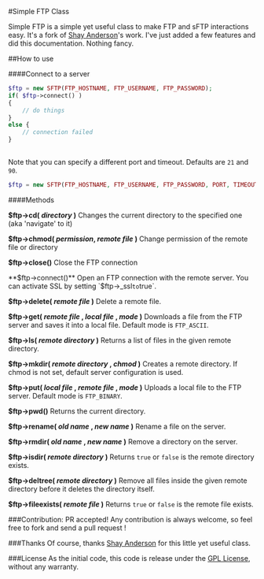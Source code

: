 #Simple FTP Class

Simple FTP is a simple yet useful class to make FTP and sFTP interactions easy.
It's a fork of [Shay Anderson](http://www.shayanderson.com/php/simple-ftp-class-for-php.htm)'s work. 
I've just added a few features and did this documentation. Nothing fancy.

##How to use

####Connect to a server
```php
$ftp = new SFTP(FTP_HOSTNAME, FTP_USERNAME, FTP_PASSWORD);
if( $ftp->connect() )
{
    // do things
}
else {
    // connection failed
}
    
```

Note that you can specify a different port and timeout. Defaults are `21` and `90`.
```php
$ftp = new SFTP(FTP_HOSTNAME, FTP_USERNAME, FTP_PASSWORD, PORT, TIMEOUT);
```

####Methods

**$ftp->cd( *directory* )**
Changes the current directory to the specified one (aka 'navigate' to it)

**$ftp->chmod( *permission*, *remote file* )**
Change permission of the remote file or directory

**$ftp->close()**
Close the FTP connection

**$ftp->connect()**
Open an FTP connection with the remote server.
You can activate SSL by setting `$ftp->_ssl` to `true`.

**$ftp->delete( *remote file* )**
Delete a remote file.

**$ftp->get( *remote file* , *local file* , *mode* )**
Downloads a file from the FTP server and saves it into a local file.
Default mode is `FTP_ASCII`.

**$ftp->ls( *remote directory* )**
Returns a list of files in the given remote directory.

**$ftp->mkdir( *remote directory* , *chmod* )**
Creates a remote directory. 
If chmod is not set, default server configuration is used.

**$ftp->put( *local file* , *remote file* , *mode* )**
Uploads a local file to the FTP server.
Default mode is `FTP_BINARY`.

**$ftp->pwd()**
Returns the current directory.

**$ftp->rename( *old name* , *new name* )**
Rename a file on the server.

**$ftp->rmdir( *old name* , *new name* )**
Remove a directory on the server.

**$ftp->isdir( *remote directory* )**
Returns `true` or `false` is the remote directory exists. 

**$ftp->deltree( *remote directory* )**
Remove all files inside the given remote directory before it deletes the directory itself.

**$ftp->fileexists( *remote file* )**
Returns `true` or `false` is the remote file exists.

###Contribution:  PR accepted!
Any contribution is always welcome, so feel free to fork and send a pull request !

###Thanks
Of course, thanks [Shay Anderson](http://www.shayanderson.com/php/simple-ftp-class-for-php.htm) for this little yet useful class.

###License
As the initial code, this code is release under the [GPL License](https://gnu.org/licenses/gpl.html), without any warranty.